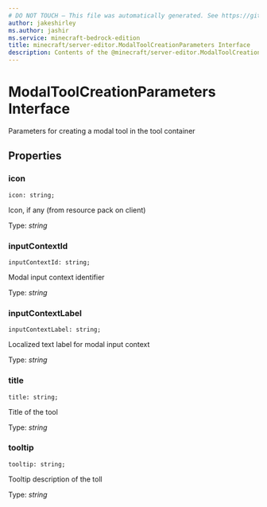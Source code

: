 ```yaml
---
# DO NOT TOUCH — This file was automatically generated. See https://github.com/mojang/minecraftapidocsgenerator to modify descriptions, examples, etc.
author: jakeshirley
ms.author: jashir
ms.service: minecraft-bedrock-edition
title: minecraft/server-editor.ModalToolCreationParameters Interface
description: Contents of the @minecraft/server-editor.ModalToolCreationParameters class.
---
```

# ModalToolCreationParameters Interface

Parameters for creating a modal tool in the tool container

## Properties

### **icon**
`icon: string;`

Icon, if any (from resource pack on client)

Type: *string*

### **inputContextId**
`inputContextId: string;`

Modal input context identifier

Type: *string*

### **inputContextLabel**
`inputContextLabel: string;`

Localized text label for modal input context

Type: *string*

### **title**
`title: string;`

Title of the tool

Type: *string*

### **tooltip**
`tooltip: string;`

Tooltip description of the toll

Type: *string*
